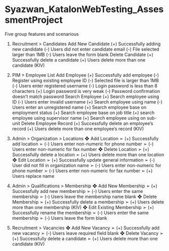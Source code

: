 # Syazwan_KatalonWebTesting_AssessmentProject
 
Five group features and scenarious

1. Recruitment > Candidates 
Add New Candidate 
(+) Successfully adding new candidate 
(-) Users did not enter candidate email 
(-) File selected larger than 1MB 
(-) Users leave the form blank 
Delete Candidate 
(+) Successfully delete a candidate 
(+) Users delete more than one candidate (KIV)

2. PIM > Employee List 
Add Employee 
(+) Successfully add employee 
(-) Register using existing employee ID 
(-) Selected file is larger than 1MB 
(-) Users enter registered username 
(-) Login password is less than 8 characters 
(+) Login password is very weak 
(-) Password confirmation doesn't match password 
Search Employee 
(+) Search employee using ID 
(-) Users enter invalid username 
(+) Search employee using name 
(-) Users enter an unregistered name 
(+) Search employee base on employment status 
(+) Search employee base on job title 
(+) search employee using supervisor name 
(+) Search employee using on sub-unit 
Delete Employee Record 
(+) Successfully delete an employee’s record 
(+) Users delete more than one employee’s record (KIV)

3. Admin > Organization > Locations 
❖ Add Location 
➢ (+) Successfully add location 
➢ (-) Users enter non-numeric for phone number 
➢ (-) Users enter non-numeric for fax number 
❖ Delete Location 
➢ (+) Successfully delete a location 
➢ (+) Users delete more than one location 
❖ Edit Location 
➢ (+) Successfully update general information 
➢ (-) User did not fill in organization name 
➢ (-) Users enter non-numeric for phone number 
➢ (-) Users enter non-numeric for fax number 
➢ (+) Users replace name 

4. Admin > Qualifications > Membership 
❖ Add New Membership 
➢ (+) Successfully add new membership 
➢ (-) Users enter the same membership 
➢ (-) Users leave the membership name blank 
❖ Delete Membership 
➢ (+) Successfully delete a membership 
➢ (+) Users delete more than one membership (KIV)
❖ Edit Existing Membership 
➢ (+) Successfully rename the membership 
➢ (-) Users enter the same membership 
➢ (-) Users leave the form blank

5. Recruitment > Vacancies 
❖ Add New Vacancy 
➢ (+) Successfully add new vacancy 
➢ (-) Users leave required field blank 
❖ Delete Vacancy 
➢ (+) Successfully delete a candidate 
➢ (+) Users delete more than one candidate (KIV)





